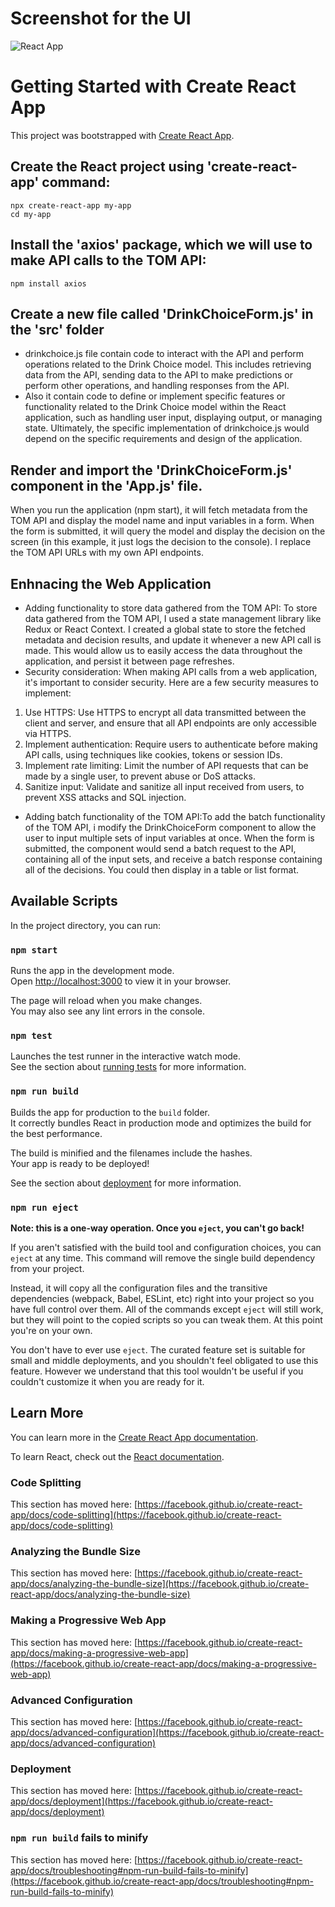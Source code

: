 

# Screenshot for the UI

![React App](https://imgur.com/6TN1mq4.jpg)
# Getting Started with Create React App

This project was bootstrapped with [Create React App](https://github.com/facebook/create-react-app).

## Create the React project using 'create-react-app' command:
```
npx create-react-app my-app
cd my-app
```
## Install the 'axios' package, which we will use to make API calls to the TOM API:

```
npm install axios
```

## Create a new file called 'DrinkChoiceForm.js' in the 'src' folder

- drinkchoice.js file  contain code to interact with the API and perform operations related to the Drink Choice model. This includes retrieving data from the API, sending data to the API to make predictions or perform other operations, and handling responses from the API.
- Also it contain code to define or implement specific features or functionality related to the Drink Choice model within the React application, such as handling user input, displaying output, or managing state. Ultimately, the specific implementation of drinkchoice.js would depend on the specific requirements and design of the application.

## Render and import the 'DrinkChoiceForm.js' component in the 'App.js' file. 
When you run the application (npm start), it will fetch metadata from the TOM API and display the model name and input variables in a form. When the form is submitted, it will query the model and display the decision on the screen (in this example, it just logs the decision to the console). I replace the TOM API URLs with my own API endpoints.

## Enhnacing the Web Application 
- Adding functionality to store data gathered from the TOM API: To store data gathered from the TOM API, I used a state management library like Redux or React Context. I created a  global state to store the fetched metadata and decision results, and update it whenever a new API call is made. This would allow us to easily access the data throughout the application, and persist it between page refreshes.
- Security consideration: When making API calls from a web application, it's important to consider security. Here are a few security measures  to implement:
 1) Use HTTPS: Use HTTPS to encrypt all data transmitted between the client and server, and ensure that all API endpoints are only accessible via HTTPS.
 2) Implement authentication: Require users to authenticate before making API calls, using techniques like cookies, tokens or session IDs.
 3) Implement rate limiting: Limit the number of API requests that can be made by a single user, to prevent abuse or DoS attacks.
 4) Sanitize input: Validate and sanitize all input received from users, to prevent XSS attacks and SQL injection.

- Adding batch functionality of the TOM API:To add the batch functionality of the TOM API, i modify the DrinkChoiceForm component to allow the user to input multiple sets of input variables at once. When the form is submitted, the component would send a batch request to the API, containing all of the input sets, and receive a batch response containing all of the decisions. You could then display in a table or list format.


## Available Scripts

In the project directory, you can run:

### `npm start`

Runs the app in the development mode.\
Open [http://localhost:3000](http://localhost:3000) to view it in your browser.

The page will reload when you make changes.\
You may also see any lint errors in the console.

### `npm test`

Launches the test runner in the interactive watch mode.\
See the section about [running tests](https://facebook.github.io/create-react-app/docs/running-tests) for more information.

### `npm run build`

Builds the app for production to the `build` folder.\
It correctly bundles React in production mode and optimizes the build for the best performance.

The build is minified and the filenames include the hashes.\
Your app is ready to be deployed!

See the section about [deployment](https://facebook.github.io/create-react-app/docs/deployment) for more information.

### `npm run eject`

**Note: this is a one-way operation. Once you `eject`, you can't go back!**

If you aren't satisfied with the build tool and configuration choices, you can `eject` at any time. This command will remove the single build dependency from your project.

Instead, it will copy all the configuration files and the transitive dependencies (webpack, Babel, ESLint, etc) right into your project so you have full control over them. All of the commands except `eject` will still work, but they will point to the copied scripts so you can tweak them. At this point you're on your own.

You don't have to ever use `eject`. The curated feature set is suitable for small and middle deployments, and you shouldn't feel obligated to use this feature. However we understand that this tool wouldn't be useful if you couldn't customize it when you are ready for it.

## Learn More

You can learn more in the [Create React App documentation](https://facebook.github.io/create-react-app/docs/getting-started).

To learn React, check out the [React documentation](https://reactjs.org/).

### Code Splitting

This section has moved here: [https://facebook.github.io/create-react-app/docs/code-splitting](https://facebook.github.io/create-react-app/docs/code-splitting)

### Analyzing the Bundle Size

This section has moved here: [https://facebook.github.io/create-react-app/docs/analyzing-the-bundle-size](https://facebook.github.io/create-react-app/docs/analyzing-the-bundle-size)

### Making a Progressive Web App

This section has moved here: [https://facebook.github.io/create-react-app/docs/making-a-progressive-web-app](https://facebook.github.io/create-react-app/docs/making-a-progressive-web-app)

### Advanced Configuration

This section has moved here: [https://facebook.github.io/create-react-app/docs/advanced-configuration](https://facebook.github.io/create-react-app/docs/advanced-configuration)

### Deployment

This section has moved here: [https://facebook.github.io/create-react-app/docs/deployment](https://facebook.github.io/create-react-app/docs/deployment)

### `npm run build` fails to minify

This section has moved here: [https://facebook.github.io/create-react-app/docs/troubleshooting#npm-run-build-fails-to-minify](https://facebook.github.io/create-react-app/docs/troubleshooting#npm-run-build-fails-to-minify)
